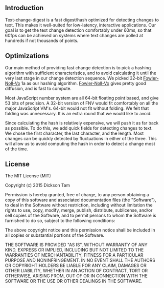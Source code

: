 ## Introduction
Text-change-digest is a fast digest/hash optimized for detecting changes to text. This makes it well-suited for low-latency, interactive applications. Our goal is to get the text change detection comfortably under 60ms, so that 60fps can be achieved on systems where text changes are polled at hundreds if not thousands of points.

## Optimizations
Our main method of providing fast change detection is to pick a hashing algorithm with sufficient characteristics, and to avoid calculating it until the very last stage in our change detection sequence. We picked 32-bit [Fowler-Noll-Vo] 1a as our hashing algorithm. [Fowler-Noll-Vo] gives pretty good diffusion, and is fast to compute.

Most JavaScript number system are all 64-bit floating point based, and give 53 bits of precision. A 32-bit version of FNV would fit comfortably on all the major JavaScript VM's. 64-bit would not fit without folding. We felt that folding was unnecessary. It is an extra round that we would like to avoid.

Since calculating the hash is relatively expensive, we will push it as far back as possible. To do this, we add quick fields for detecting changes to text. We chose the first character, the last character, and the length. Most changes can be quickly detected by fluctuations in either of the three. This will allow us to avoid computing the hash in order to detect a change most of the time.

[Fowler-Noll-Vo]: http://www.isthe.com/chongo/tech/comp/fnv/

## License

The MIT License (MIT)

Copyright (c) 2015 Dickson Tam

Permission is hereby granted, free of charge, to any person obtaining a copy
of this software and associated documentation files (the "Software"), to deal
in the Software without restriction, including without limitation the rights
to use, copy, modify, merge, publish, distribute, sublicense, and/or sell
copies of the Software, and to permit persons to whom the Software is
furnished to do so, subject to the following conditions:

The above copyright notice and this permission notice shall be included in all
copies or substantial portions of the Software.

THE SOFTWARE IS PROVIDED "AS IS", WITHOUT WARRANTY OF ANY KIND, EXPRESS OR
IMPLIED, INCLUDING BUT NOT LIMITED TO THE WARRANTIES OF MERCHANTABILITY,
FITNESS FOR A PARTICULAR PURPOSE AND NONINFRINGEMENT. IN NO EVENT SHALL THE
AUTHORS OR COPYRIGHT HOLDERS BE LIABLE FOR ANY CLAIM, DAMAGES OR OTHER
LIABILITY, WHETHER IN AN ACTION OF CONTRACT, TORT OR OTHERWISE, ARISING FROM,
OUT OF OR IN CONNECTION WITH THE SOFTWARE OR THE USE OR OTHER DEALINGS IN THE
SOFTWARE.
